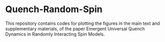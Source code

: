 # Quench-Random-Spin
This repository contains codes for plotting the figures in the main text and supplementary materials, of the paper Emergent Universal Quench Dynamics in Randomly Interacting Spin Models.

